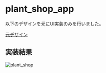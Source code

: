 # plant_shop_app

以下のデザインを元にUI実装のみを行いました。

[元デザイン](https://dribbble.com/shots/9328506-Freebie-Plant-Shop-App-Design?utm_source=Clipboard_Shot&utm_campaign=Designer_zr&utm_content=Freebie%20-%20Plant%20Shop%20App%20Design&utm_medium=Social_Share&utm_source=Clipboard_Shot&utm_campaign=Designer_zr&utm_content=Freebie%20-%20Plant%20Shop%20App%20Design&utm_medium=Social_Share)

## 実装結果
![plant_shop](https://user-images.githubusercontent.com/44778185/119743068-0879ce80-bec4-11eb-8683-69b0f5de7662.png)
